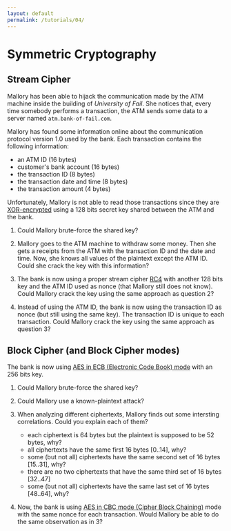 ```yaml
---
layout: default
permalink: /tutorials/04/
---
```


# Symmetric Cryptography

## Stream Cipher

Mallory has been able to hijack the communication made by the ATM machine inside the building of *University of Fail*. She notices that, every time somebody performs a transaction, the ATM sends some data to a server named `atm.bank-of-fail.com`. 

Mallory has found some information online about the communication protocol version 1.0 used by the bank. Each transaction contains the following information:

- an ATM ID (16 bytes)
- customer's bank account (16 bytes)
- the transaction ID (8 bytes)
- the transaction date and time (8 bytes)
- the transaction amount (4 bytes)

Unfortunately, Mallory is not able to read those transactions since they are [XOR-encrypted](https://pycryptodome.readthedocs.io/en/latest/src/util/util.html#crypto-util-strxor-module) using a 128 bits secret key shared between the ATM and the bank. 

1. Could Mallory brute-force the shared key? 

2. Mallory goes to the ATM machine to withdraw some money. Then she gets a receipts from the ATM with the transaction ID and the date and time. Now, she knows all values of the plaintext except the ATM ID. Could she crack the key with this information? 

3. The bank is now using a proper stream cipher [RC4](https://pycryptodome.readthedocs.io/en/latest/src/util/util.html#crypto-util-strxor-module) with another 128 bits key and the ATM ID used as nonce (that Mallory still does not know). Could Mallory crack the key using the same approach as question 2? 

4. Instead of using the ATM ID, the bank is now using the transaction ID as nonce (but still using the same key). The transaction ID is unique to each transaction. Could Mallory crack the key using the same approach as question 3?

## Block Cipher (and Block Cipher modes)

The bank is now using [AES in ECB (Electronic Code Book) mode](https://pycryptodome.readthedocs.io/en/latest/src/cipher/classic.html#ecb-mode) with an 256 bits key.

1. Could Mallory brute-force the shared key? 

2. Could Mallory use a known-plaintext attack? 

3. When analyzing different ciphertexts, Mallory finds out some intersting correlations. Could you explain each of them?

    - each ciphertext is 64 bytes but the plaintext is supposed to be 52 bytes, why? 
    - all ciphertexts have the same first 16 bytes [0..14], why?
    - some (but not all) ciphertexts have the same second set of 16 bytes [15..31], why?
    - there are no two ciphertexts that have the same third set of 16 bytes [32..47]
    - some (but not all) ciphertexts have the same last set of 16 bytes [48..64], why?

4. Now, the bank is using [AES in CBC mode (Cipher Block Chaining)](https://pycryptodome.readthedocs.io/en/latest/src/cipher/classic.html#cbc-mode) mode with the same nonce for each transaction. Would Mallory be able to do the same observation as in 3?


